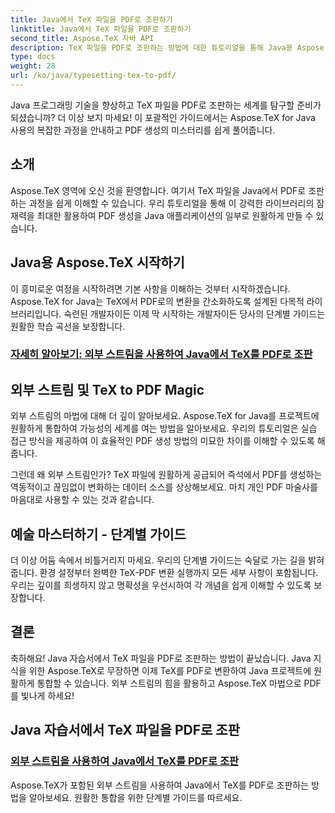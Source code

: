 ```yaml
---
title: Java에서 TeX 파일을 PDF로 조판하기
linktitle: Java에서 TeX 파일을 PDF로 조판하기
second_title: Aspose.TeX 자바 API
description: TeX 파일을 PDF로 조판하는 방법에 대한 튜토리얼을 통해 Java용 Aspose.TeX의 강력한 기능을 활용해 보세요. 외부 스트림을 통해 PDF 생성 기술을 원활하게 마스터하세요.
type: docs
weight: 28
url: /ko/java/typesetting-tex-to-pdf/
---
```


Java 프로그래밍 기술을 향상하고 TeX 파일을 PDF로 조판하는 세계를 탐구할 준비가 되셨습니까? 더 이상 보지 마세요! 이 포괄적인 가이드에서는 Aspose.TeX for Java 사용의 복잡한 과정을 안내하고 PDF 생성의 미스터리를 쉽게 풀어줍니다.

## 소개

Aspose.TeX 영역에 오신 것을 환영합니다. 여기서 TeX 파일을 Java에서 PDF로 조판하는 과정을 쉽게 이해할 수 있습니다. 우리 튜토리얼을 통해 이 강력한 라이브러리의 잠재력을 최대한 활용하여 PDF 생성을 Java 애플리케이션의 일부로 원활하게 만들 수 있습니다.

## Java용 Aspose.TeX 시작하기

이 흥미로운 여정을 시작하려면 기본 사항을 이해하는 것부터 시작하겠습니다. Aspose.TeX for Java는 TeX에서 PDF로의 변환을 간소화하도록 설계된 다목적 라이브러리입니다. 숙련된 개발자이든 이제 막 시작하는 개발자이든 당사의 단계별 가이드는 원활한 학습 곡선을 보장합니다.

### [자세히 알아보기: 외부 스트림을 사용하여 Java에서 TeX를 PDF로 조판](./typeset-tex-to-pdf-external-stream/)

## 외부 스트림 및 TeX to PDF Magic

외부 스트림의 마법에 대해 더 깊이 알아보세요. Aspose.TeX for Java를 프로젝트에 원활하게 통합하여 가능성의 세계를 여는 방법을 알아보세요. 우리의 튜토리얼은 실습 접근 방식을 제공하여 이 효율적인 PDF 생성 방법의 미묘한 차이를 이해할 수 있도록 해줍니다.

그런데 왜 외부 스트림인가? TeX 파일에 원활하게 공급되어 즉석에서 PDF를 생성하는 역동적이고 끊임없이 변화하는 데이터 소스를 상상해보세요. 마치 개인 PDF 마술사를 마음대로 사용할 수 있는 것과 같습니다.

## 예술 마스터하기 - 단계별 가이드

더 이상 어둠 속에서 비틀거리지 마세요. 우리의 단계별 가이드는 숙달로 가는 길을 밝혀줍니다. 환경 설정부터 완벽한 TeX-PDF 변환 실행까지 모든 세부 사항이 포함됩니다. 우리는 깊이를 희생하지 않고 명확성을 우선시하여 각 개념을 쉽게 이해할 수 있도록 보장합니다.

## 결론

축하해요! Java 자습서에서 TeX 파일을 PDF로 조판하는 방법이 끝났습니다. Java 지식을 위한 Aspose.TeX로 무장하면 이제 TeX를 PDF로 변환하여 Java 프로젝트에 원활하게 통합할 수 있습니다. 외부 스트림의 힘을 활용하고 Aspose.TeX 마법으로 PDF를 빛나게 하세요!
## Java 자습서에서 TeX 파일을 PDF로 조판
### [외부 스트림을 사용하여 Java에서 TeX를 PDF로 조판](./typeset-tex-to-pdf-external-stream/)
Aspose.TeX가 포함된 외부 스트림을 사용하여 Java에서 TeX를 PDF로 조판하는 방법을 알아보세요. 원활한 통합을 위한 단계별 가이드를 따르세요.